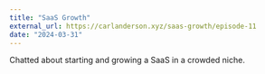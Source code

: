 ```yaml
---
title: "SaaS Growth"
external_url: https://carlanderson.xyz/saas-growth/episode-11
date: "2024-03-31"
---
```


Chatted about starting and growing a SaaS in a crowded niche.
